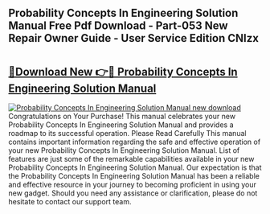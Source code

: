 ## Probability Concepts In Engineering Solution Manual Free Pdf Download - Part-053 New Repair Owner Guide - User Service Edition CNIzx

# <h2><a href="http://bc58046.oget.top/?id=Probability+Concepts+In+Engineering+Solution+Manual">🔗Download New 👉🔴 Probability Concepts In Engineering Solution Manual</a></h2>

[![Probability Concepts In Engineering Solution Manual new download](https://i.imgur.com/5g1atiW.png)](http://bc58046.oget.top/?id=Probability+Concepts+In+Engineering+Solution+Manual)
Congratulations on Your Purchase! This manual celebrates your new Probability Concepts In Engineering Solution Manual and provides a roadmap to its successful operation. Please Read Carefully This manual contains important information regarding the safe and effective operation of your new Probability Concepts In Engineering Solution Manual. List of features are just some of the remarkable capabilities available in your new Probability Concepts In Engineering Solution Manual. Our expectation is that the Probability Concepts In Engineering Solution Manual has been a reliable and effective resource in your journey to becoming proficient in using your new gadget. Should you need any assistance or clarification, please do not hesitate to contact our support team.
